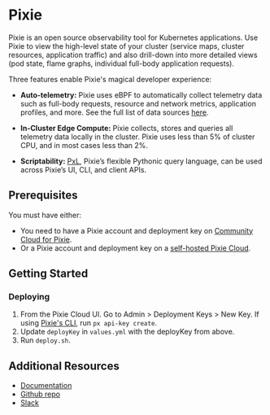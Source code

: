 # Pixie

Pixie is an open source observability tool for Kubernetes applications. Use Pixie to view the high-level state of your cluster (service maps, cluster resources, application traffic) and also drill-down into more detailed views (pod state, flame graphs, individual full-body application requests).

Three features enable Pixie's magical developer experience:

- **Auto-telemetry:** Pixie uses eBPF to automatically collect telemetry data such as full-body requests, resource and network metrics, application profiles, and more. See the full list of data sources [here](https://docs.px.dev/about-pixie/data-sources/).

- **In-Cluster Edge Compute:** Pixie collects, stores and queries all telemetry data locally in the cluster. Pixie uses less than 5% of cluster CPU, and in most cases less than 2%.

- **Scriptability:** [PxL](https://docs.px.dev/reference/pxl/), Pixie’s flexible Pythonic query language, can be used across Pixie’s UI, CLI, and client APIs.

## Prerequisites

You must have either:

- You need to have a Pixie account and deployment key on [Community Cloud for Pixie](https://withpixie.ai).
- Or a Pixie account and deployment key on a [self-hosted Pixie Cloud](https://docs.px.dev/installing-pixie/install-guides/self-hosted-pixie/).

## Getting Started

### Deploying

1. From the Pixie Cloud UI. Go to Admin > Deployment Keys > New Key. If using [Pixie's CLI](https://docs.px.dev/using-pixie/using-cli/), run `px api-key create`.
2. Update `deployKey` in `values.yml` with the deployKey from above.
3. Run `deploy.sh`. 

## Additional Resources

- [Documentation](https://docs.px.dev)
- [Github repo](https://github.com/pixie-io/pixie)
- [Slack](https://slackin.px.dev/)
